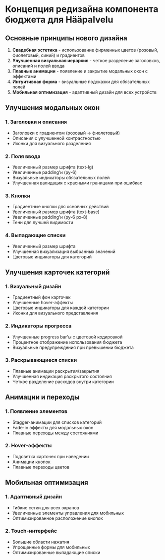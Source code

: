 # Концепция редизайна компонента бюджета для Hääpalvelu

## Основные принципы нового дизайна

1. **Свадебная эстетика** - использование фирменных цветов (розовый, фиолетовый, синий) и градиентов
2. **Улучшенная визуальная иерархия** - четкое разделение заголовков, описаний и полей ввода
3. **Плавные анимации** - появление и закрытие модальных окон с эффектами
4. **Интуитивная форма** - визуальные подсказки для обязательных полей
5. **Мобильная оптимизация** - адаптивный дизайн для всех устройств

## Улучшения модальных окон

### 1. Заголовки и описания
- Заголовки с градиентом (розовый → фиолетовый)
- Описания с улучшенной контрастностью
- Иконки для визуального разделения

### 2. Поля ввода
- Увеличенный размер шрифта (text-lg)
- Увеличенные padding'и (py-6)
- Визуальные индикаторы обязательных полей
- Улучшенная валидация с красными границами при ошибках

### 3. Кнопки
- Градиентные кнопки для основных действий
- Увеличенный размер шрифта (text-base)
- Увеличенные padding'и (py-6 px-8)
- Тени для лучшей видимости

### 4. Выпадающие списки
- Увеличенный размер шрифта
- Улучшенная визуализация выбранных значений
- Цветовые индикаторы для категорий

## Улучшения карточек категорий

### 1. Визуальный дизайн
- Градиентный фон карточек
- Улучшенные hover-эффекты
- Цветовые индикаторы для каждой категории
- Иконки для визуального представления

### 2. Индикаторы прогресса
- Улучшенные progress bar'ы с цветовой кодировкой
- Процентное отображение использования бюджета
- Визуальные предупреждения при превышении бюджета

### 3. Раскрывающиеся списки
- Плавные анимации раскрытия/закрытия
- Улучшенная индикация раскрытого состояния
- Четкое разделение расходов внутри категории

## Анимации и переходы

### 1. Появление элементов
- Stagger-анимации для списков категорий
- Fade-in эффекты для модальных окон
- Плавные переходы между состояниями

### 2. Hover-эффекты
- Подсветка карточек при наведении
- Анимации кнопок
- Плавные переходы цветов

## Мобильная оптимизация

### 1. Адаптивный дизайн
- Гибкие сетки для всех экранов
- Увеличенные элементы управления для мобильных
- Оптимизированное расположение кнопок

### 2. Touch-интерфейс
- Большие области нажатия
- Упрощенные формы для мобильных
- Оптимизированные выпадающие списки
